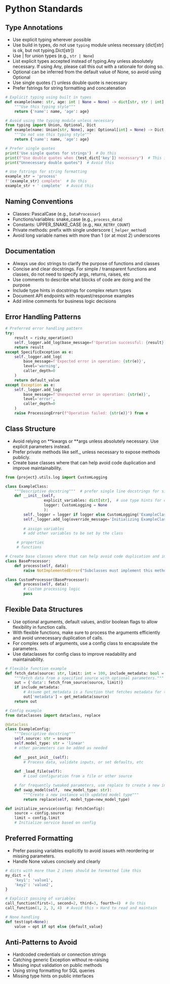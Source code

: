 # Python Standards

## Type Annotations
- Use explicit typing wherever possible
- Use build in types, do not use `typing` module unless necessary (dict[str] is ok, but not typing.Dict[str])
- Use | for union types (e.g., `str | None`)
- List explicit types accepted instead of typing.Any unless absolutely necessary. If using Any, please call this out with a rationale for doing so.
- Optional can be inferred from the default value of None, so avoid using Optional
- Use single quotes (') unless double quote is necessary
- Prefer fstrings for string formatting and concatenation

```python
# Explicit typing using built in types
def example(name: str, age: int | None = None) -> dict[str, str | int]:
    """Use this typing style"""
    return {'name': name, 'age': age}

# Avoid using the typing module unless necessary
from typing import Union, Optional, Dict
def example(name: Union[str, None], age: Optional[int] = None) -> Dict[str, Union[str, int]]:
    """Do not use this typing style"""
    return {'name': name, 'age': age}

# Prefer single quotes
print('Use single quotes for strings')  # Do this
print(f"Use double quotes when {test_dict['key']} necessary")  # This is ok
print("Unnecessary double quotes")  # Avoid this

# Use fstrings for string formatting
example_str = 'process'
f'{example_str} complete'  # Do this
example_str + ' complete'  # Avoid this
```

## Naming Conventions
- Classes: PascalCase (e.g., `DataProcessor`)
- Functions/variables: snake_case (e.g., `process_data`)
- Constants: UPPER_SNAKE_CASE (e.g., `MAX_RETRY_COUNT`)
- Private methods: prefix with single underscore (`_helper_method`)
- Avoid long variable names with more than 1 (or at most 2) underscores

## Documentation
- Always use doc strings to clarify the purpose of functions and classes
- Concise and clear docstrings. For simple / transparent functions and classes, do not need to specify args, returns, raises, etc
- Use comments to describe what blocks of code are doing and the purpose
- Include type hints in docstrings for complex return types
- Document API endpoints with request/response examples
- Add inline comments for business logic decisions

## Error Handling Patterns
```python
# Preferred error handling pattern
try:
    result = risky_operation()
    self._logger.add_log(base_message=f'Operation successful: {result}', level='info')
    return result
except SpecificException as e:
    self._logger.add_log(
        base_message=f'Expected error in operation: {str(e)}',
        level='warning',
        caller_depth=0
    )
    return default_value
except Exception as e:
    self._logger.add_log(
        base_message=f'Unexpected error in operation: {str(e)}',
        level='error',
        caller_depth=0
    )
    raise ProcessingError(f"Operation failed: {str(e)}") from e
```

## Class Structure
- Avoid relying on **kwargs or **args unless absolutely necessary. Use explicit parameters instead.
- Prefer private methods like self._ unless necessary to expose methods publicly.
- Create base classes where that can help avoid code duplication and improve maintainability.

```python
from {project}.utils.log import CustomLogging

class ExampleClass:
    """Descriptive docstring"""  # prefer single line docstrings for simple classes
    def __init__(self,
                 explicit_variables: dict[str],  # use type hints for clarity
                 logger: CustomLogging = None
                 ):
        self._logger = logger if logger else CustomLogging('ExampleClass', level='debug_verbose')
        self._logger.add_log(override_message='Initializing ExampleClass', level='debug_verbose')
        
        # assign variables
        # add other variables to be set by the class

     # properties
     # functions

# Create base classes where that can help avoid code duplication and improve maintainability.
class BaseProcessor:
    def process(self, data):
        raise NotImplementedError("Subclasses must implement this method")

class CustomProcessor(BaseProcessor):
    def process(self, data):
        # Custom processing logic
        pass
```

## Flexible Data Structures
- Use optional arguments, default values, and/or boolean flags to allow flexibility in function calls.
- With flexible functions, make sure to process the arguments efficiently and avoid unnecessary duplication of calls.
- For complex sets of arguments, use a config class to encapsulate the parameters.
- Use dataclasses for config class to improve readability and maintainability.

```python
# Flexible function example
def fetch_data(source: str, limit: int = 100, include_metadata: bool = False) -> dict:
    """Fetch data from a specified source with optional parameters."""
    out = {'data': fetch_from_source(source, limit)}
    if include_metadata:
        # Assume get_metadata is a function that fetches metadata for the source
        out['metadata'] = get_metadata(source)
    return out

# Config example
from dataclasses import dataclass, replace

@dataclass
class ExampleConfig:
    """Descriptive docstring"""
    self.source: str = source
    self.model_type: str = 'linear'
    # other parameters can be added as needed
    
    def __post_init__(self):
        # Process data, validate inputs, or set defaults, etc
        
    def _load_file(self):
        # Load configuration from a file or other source

    # for frequently tweaked parameters, use replace to create a new instance with updated values to avoid having to respecify all parameters
    def swap_model(self,  new_model_type: str):
        """Create a new instance with updated model type"""
        return replace(self, model_type=new_model_type) 

def initialize_service(config: FetchConfig):
    source = config.source
    limit = config.limit
    # Initialize service based on config
```

## Preferred Formatting
- Prefer passing variables explicitly to avoid issues with reordering or missing parameters.
- Handle None values concisely and clearly

```python
# dicts with more than 2 items should be formatted like this
my_dict = {
    'key1': 'value1',
    'key2': 'value2',
}

# Explicit passing of variables
call_function(first=1, second=2, third=3, fourth=4)  # Do this
call_function(1, 2, 3, 4)  # Avoid this > Hard to read and maintain

# None handling
def test(opt=None):
    value = opt if opt else {default_value}
```

## Anti-Patterns to Avoid
- Hardcoded credentials or connection strings
- Catching generic Exception without re-raising
- Missing input validation on public methods
- Using string formatting for SQL queries
- Missing type hints on public interfaces